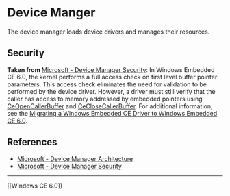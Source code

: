 # Device Manger
The device manager loads device drivers and manages their resources.

## Security
**Taken from** [Microsoft - Device Manager Security](https://docs.microsoft.com/en-us/previous-versions/windows/embedded/ee484890(v=winembedded.60)):
In Windows Embedded CE 6.0, the kernel performs a full access check on first level buffer pointer parameters. This access check eliminates the need for validation to be performed by the device driver. However, a driver must still verify that the caller has access to memory addressed by embedded pointers using [CeOpenCallerBuffer](https://docs.microsoft.com/en-us/previous-versions/windows/embedded/ee488382(v=winembedded.60)) and [CeCloseCallerBuffer](https://docs.microsoft.com/en-us/previous-versions/windows/embedded/ee488934(v=winembedded.60)). For additional information, see the [Migrating a Windows Embedded CE Driver to Windows Embedded CE 6.0](https://docs.microsoft.com/en-us/previous-versions/windows/embedded/ee485224(v=winembedded.60)).


## References
- [Microsoft - Device Manager Architecture](https://docs.microsoft.com/en-us/previous-versions/windows/embedded/ee484004(v=winembedded.60))
- [Microsoft - Device Manager Security](https://docs.microsoft.com/en-us/previous-versions/windows/embedded/ee484890(v=winembedded.60))

---
[[Windows CE 6.0]]